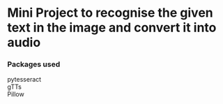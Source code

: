 # Mini Project to recognise the given text in the image and convert it into audio 

### Packages used
pytesseract<br>
gTTs<br>
Pillow

